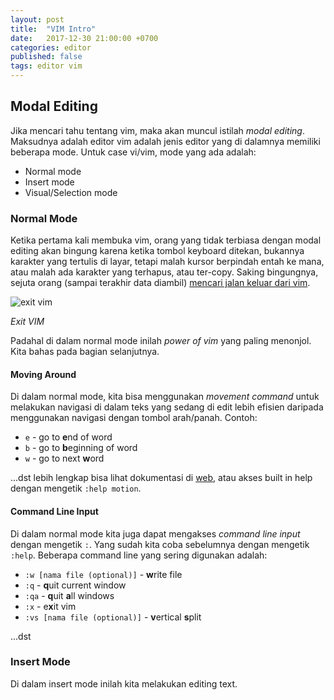 ```yaml
---
layout: post
title:  "VIM Intro"
date:   2017-12-30 21:00:00 +0700
categories: editor
published: false
tags: editor vim
---
```


## Modal Editing

Jika mencari tahu tentang vim, maka akan muncul istilah _modal editing_. Maksudnya adalah editor vim adalah jenis editor yang di dalamnya memiliki beberapa mode. Untuk case vi/vim, mode yang ada adalah:

* Normal mode
* Insert mode
* Visual/Selection mode

### Normal Mode

Ketika pertama kali membuka vim, orang yang tidak terbiasa dengan modal editing akan bingung karena ketika tombol keyboard ditekan, bukannya karakter yang tertulis di layar, tetapi malah kursor berpindah entah ke mana, atau malah ada karakter yang terhapus, atau ter-copy. Saking bingungnya, sejuta orang (sampai terakhir data diambil) [mencari jalan keluar dari vim](https://stackoverflow.blog/2017/05/23/stack-overflow-helping-one-million-developers-exit-vim/).

![exit vim](https://www.memecreator.org/static/images/memes/4664109.jpg)

*Exit VIM*

Padahal di dalam normal mode inilah _power of vim_ yang paling menonjol. Kita bahas pada bagian selanjutnya.

#### Moving Around

Di dalam normal mode, kita bisa menggunakan _movement command_ untuk melakukan navigasi di dalam teks yang sedang di edit lebih efisien daripada menggunakan navigasi dengan tombol arah/panah. Contoh:

* `e` - go to **e**nd of word
* `b` - go to **b**eginning of word
* `w` - go to next **w**ord

...dst lebih lengkap bisa lihat dokumentasi di [web](http://vim.wikia.com/wiki/Moving_around), atau akses built in help dengan mengetik `:help motion`.

#### Command Line Input

Di dalam normal mode kita juga dapat mengakses _command line input_ dengan mengetik `:`. Yang sudah kita coba sebelumnya dengan mengetik `:help`. Beberapa command line yang sering digunakan adalah:

* `:w [nama file (optional)]` - **w**rite file
* `:q` - **q**uit current window
* `:qa` - **q**uit **a**ll windows
* `:x` - e**x**it vim
* `:vs [nama file (optional)]` - **v**ertical **s**plit

...dst

### Insert Mode

Di dalam insert mode inilah kita melakukan editing text.
